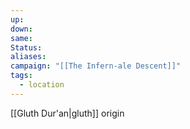 ```yaml
---
up: 
down: 
same: 
Status: 
aliases: 
campaign: "[[The Infern-ale Descent]]"
tags:
  - location
---
```

[[Gluth Dur'an|gluth]] origin